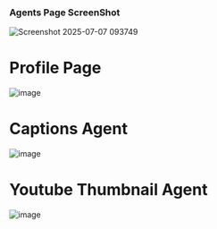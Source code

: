 ### Agents Page ScreenShot
![Screenshot 2025-07-07 093749](https://github.com/user-attachments/assets/785147ae-9e3f-4d76-8373-0d10432df7e2)


# Profile Page
![image](https://github.com/user-attachments/assets/d1dc9e8a-16b6-4d9b-830a-308542324119)


# Captions Agent
![image](https://github.com/user-attachments/assets/5731970d-55dc-4a38-8407-db40232157f8)


# Youtube Thumbnail Agent
![image](https://github.com/user-attachments/assets/f8fdef15-e48e-4c5a-9517-9bf7db3c38f4)
